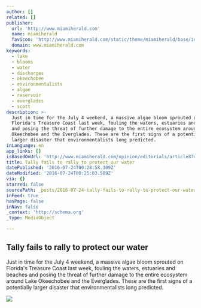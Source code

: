 ```yaml
---
author: []
related: []
publisher:
  url: 'http://www.miamiherald.com'
  name: miamiherald
  favicon: 'http://www.miamiherald.com/static/theme/miamiherald/base/ico/favicon.png'
  domain: www.miamiherald.com
keywords:
  - lake
  - blooms
  - water
  - discharges
  - okeechobee
  - environmentalists
  - algae
  - reservoir
  - everglades
  - scott
description: >-
  Just in time for the July 4 weekend, a massive algae bloom sprouted on
  Florida's Treasure Coast last week, fouling the waters, estuaries and beaches
  and posing the threat of further damage to the entire ecosystem around Lake
  Okeechobee and the Everglades. These are the first signs of a potentially
  larger disaster that environmentalists long predicted.
inLanguage: en
app_links: []
isBasedOnUrl: 'http://www.miamiherald.com/opinion/editorials/article87472997.html'
title: Tally fails to rally to protect our water
datePublished: '2016-07-24T00:28:58.309Z'
dateModified: '2016-07-24T00:25:03.509Z'
via: {}
starred: false
sourcePath: _posts/2016-07-24-tally-fails-to-rally-to-protect-our-water.md
inFeed: true
hasPage: false
inNav: false
_context: 'http://schema.org'
_type: MediaObject

---
```

<article style=""><h1>Tally fails to rally to protect our water</h1><p>Just in time for the July 4 weekend, a massive algae bloom sprouted on Florida's Treasure Coast last week, fouling the waters, estuaries and beaches and posing the threat of further damage to the entire ecosystem around Lake Okeechobee and the Everglades. These are the first signs of a potentially larger disaster that environmentalists long predicted.</p><img src="http://www.miamiherald.com/opinion/editorials/te15m/picture87472992/ALTERNATES/LANDSCAPE_1140/editorialart" /></article>